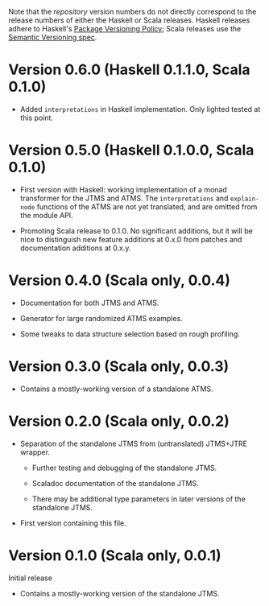 
Note that the *repository* version numbers do not directly correspond
to the release numbers of either the Haskell or Scala releases.
Haskell releases adhere to Haskell's [Package Versioning
Policy](https://pvp.haskell.org/); Scala releases use the [Semantic
Versioning spec](https://semver.org/).

# Version 0.6.0 (Haskell 0.1.1.0, Scala 0.1.0)

 - Added `interpretations` in Haskell implementation.  Only lighted
   tested at this point.

# Version 0.5.0 (Haskell 0.1.0.0, Scala 0.1.0)

 - First version with Haskell: working implementation of a monad
   transformer for the JTMS and ATMS.  The `interpretations` and
   `explain-node` functions of the ATMS are not yet translated, and
   are omitted from the module API.

 - Promoting Scala release to 0.1.0.  No significant additions, but it
   will be nice to distinguish new feature additions at 0.x.0 from
   patches and documentation additions at 0.x.y.

# Version 0.4.0 (Scala only, 0.0.4)

 - Documentation for both JTMS and ATMS.

 - Generator for large randomized ATMS examples.

 - Some tweaks to data structure selection based on rough profiling.
 
# Version 0.3.0 (Scala only, 0.0.3)

 - Contains a mostly-working version of a standalone ATMS.

# Version 0.2.0 (Scala only, 0.0.2)

 - Separation of the standalone JTMS from (untranslated) JTMS+JTRE
   wrapper.

    - Further testing and debugging of the standalone JTMS.

    - Scaladoc documentation of the standalone JTMS.

    - There may be additional type parameters in later versions of
      the standalone JTMS.

 - First version containing this file.

# Version 0.1.0 (Scala only, 0.0.1)

Initial release

 - Contains a mostly-working version of the standalone JTMS.
